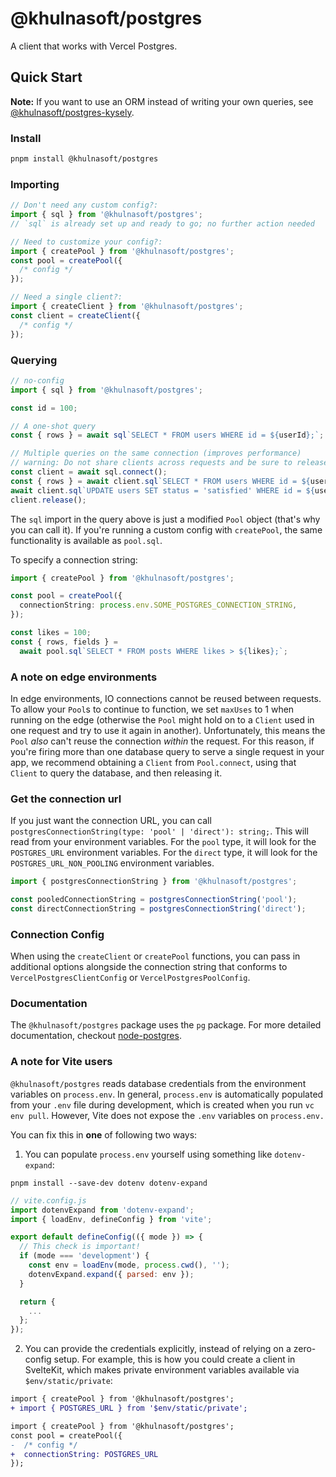 # @khulnasoft/postgres

A client that works with Vercel Postgres.

## Quick Start

**Note:** If you want to use an ORM instead of writing your own queries, see [@khulnasoft/postgres-kysely](https://npmjs.org/package/@khulnasoft/postgres-kysely).

### Install

```bash
pnpm install @khulnasoft/postgres
```

### Importing

```typescript
// Don't need any custom config?:
import { sql } from '@khulnasoft/postgres';
// `sql` is already set up and ready to go; no further action needed

// Need to customize your config?:
import { createPool } from '@khulnasoft/postgres';
const pool = createPool({
  /* config */
});

// Need a single client?:
import { createClient } from '@khulnasoft/postgres';
const client = createClient({
  /* config */
});
```

### Querying

```typescript
// no-config
import { sql } from '@khulnasoft/postgres';

const id = 100;

// A one-shot query
const { rows } = await sql`SELECT * FROM users WHERE id = ${userId};`;

// Multiple queries on the same connection (improves performance)
// warning: Do not share clients across requests and be sure to release them!
const client = await sql.connect();
const { rows } = await client.sql`SELECT * FROM users WHERE id = ${userId};`;
await client.sql`UPDATE users SET status = 'satisfied' WHERE id = ${userId};`;
client.release();
```

The `sql` import in the query above is just a modified `Pool` object (that's why you can call it). If you're running a custom config with `createPool`, the same functionality is available as `pool.sql`.

To specify a connection string:

```typescript
import { createPool } from '@khulnasoft/postgres';

const pool = createPool({
  connectionString: process.env.SOME_POSTGRES_CONNECTION_STRING,
});

const likes = 100;
const { rows, fields } =
  await pool.sql`SELECT * FROM posts WHERE likes > ${likes};`;
```

### A note on edge environments

In edge environments, IO connections cannot be reused between requests. To allow your `Pool`s to continue to function, we set `maxUses` to 1 when running on the edge (otherwise the `Pool` might hold on to a `Client` used in one request and try to use it again in another). Unfortunately, this means the `Pool` _also_ can't reuse the connection _within_ the request. For this reason, if you're firing more than one database query to serve a single request in your app, we recommend obtaining a `Client` from `Pool.connect`, using that `Client` to query the database, and then releasing it.

### Get the connection url

If you just want the connection URL, you can call `postgresConnectionString(type: 'pool' | 'direct'): string;`. This will read from your environment variables. For the `pool` type, it will look for the `POSTGRES_URL` environment variables. For the `direct` type, it will look for the `POSTGRES_URL_NON_POOLING` environment variables.

```typescript
import { postgresConnectionString } from '@khulnasoft/postgres';

const pooledConnectionString = postgresConnectionString('pool');
const directConnectionString = postgresConnectionString('direct');
```

### Connection Config

When using the `createClient` or `createPool` functions, you can pass in additional options alongside the connection string that conforms to `VercelPostgresClientConfig` or `VercelPostgresPoolConfig`.

### Documentation

The `@khulnasoft/postgres` package uses the `pg` package. For
more detailed documentation, checkout [node-postgres](https://node-postgres.com/).

### A note for Vite users

`@khulnasoft/postgres` reads database credentials from the environment variables on `process.env`. In general, `process.env` is automatically populated from your `.env` file during development, which is created when you run `vc env pull`. However, Vite does not expose the `.env` variables on `process.env.`

You can fix this in **one** of following two ways:

1. You can populate `process.env` yourself using something like `dotenv-expand`:

```shell
pnpm install --save-dev dotenv dotenv-expand
```

```js
// vite.config.js
import dotenvExpand from 'dotenv-expand';
import { loadEnv, defineConfig } from 'vite';

export default defineConfig(({ mode }) => {
  // This check is important!
  if (mode === 'development') {
    const env = loadEnv(mode, process.cwd(), '');
    dotenvExpand.expand({ parsed: env });
  }

  return {
    ...
  };
});
```

2. You can provide the credentials explicitly, instead of relying on a zero-config setup. For example, this is how you could create a client in SvelteKit, which makes private environment variables available via `$env/static/private`:

```diff
import { createPool } from '@khulnasoft/postgres';
+ import { POSTGRES_URL } from '$env/static/private';

import { createPool } from '@khulnasoft/postgres';
const pool = createPool({
-  /* config */
+  connectionString: POSTGRES_URL
});
```
